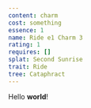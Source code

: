 ```yaml
---
content: charm
cost: something
essence: 1
name: Ride e1 Charm 3
rating: 1
requires: []
splat: Second Sunrise
trait: Ride
tree: Cataphract
---
```


Hello **world**!
